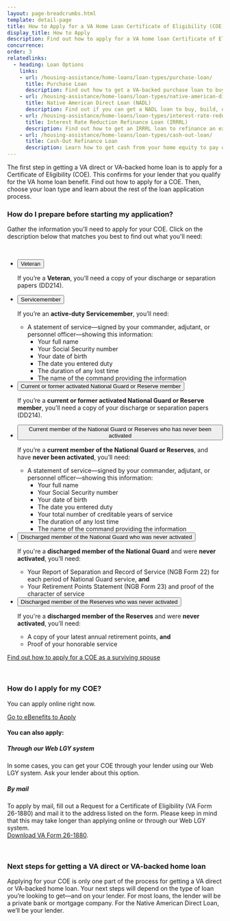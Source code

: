 ```yaml
---
layout: page-breadcrumbs.html
template: detail-page
title: How to Apply for a VA Home Loan Certificate of Eligibility (COE)
display_title: How to Apply
description: Find out how to apply for a VA home loan Certificate of Eligibility (COE). To get a VA-backed home loan, you'll give this COE to your lender to show that you qualify for this benefit based on your service history and duty status. Learn more about the rest of the loan application process.
concurrence:
order: 3
relatedlinks:
  - heading: Loan Options
    links:
    - url: /housing-assistance/home-loans/loan-types/purchase-loan/
      title: Purchase Loan
      description: Find out how to get a VA-backed purchase loan to buy a home.
    - url: /housing-assistance/home-loans/loan-types/native-american-direct-loan/
      title: Native American Direct Loan (NADL)
      description: Find out if you can get a NADL loan to buy, build, or improve a home on Federal Trust Land.
    - url: /housing-assistance/home-loans/loan-types/interest-rate-reduction-loan/
      title: Interest Rate Reduction Refinance Loan (IRRRL)
      description: Find out how to get an IRRRL loan to refinance an existing loan.
    - url: /housing-assistance/home-loans/loan-types/cash-out-loan/
      title: Cash-Out Refinance Loan
      description: Learn how to get cash from your home equity to pay off debts, pay for school, or take care of other needs.
---
```


<div class="va-introtext">

The first step in getting a VA direct or VA-backed home loan is to apply for a Certificate of Eligibility (COE). This confirms for your lender that you qualify for the VA home loan benefit. Find out how to apply for a COE. Then, choose your loan type and learn about the rest of the loan application process.

</div>

### How do I prepare before starting my application?

Gather the information you'll need to apply for your COE. Click on the description below that matches you best to find out what you'll need:

<br>

<ul class="usa-accordion">
<li>
<button class="usa-button-unstyled usa-accordion-button" aria-controls="apply-coe-veteran">Veteran</button>
<div id="apply-coe-veteran" class="usa-accordion-content">

If you’re a **Veteran**, you’ll need a copy of your discharge or separation papers (DD214).

</div>
</li>
<li>
<button class="usa-button-unstyled usa-accordion-button" aria-controls="apply-coe-active-duty">Servicemember</button>
<div id="apply-coe-active-duty" class="usa-accordion-content">

If you’re an **active-duty Servicemember**, you’ll need:

* A statement of service—signed by your commander, adjutant, or personnel officer—showing this information:
  * Your full name
  * Your Social Security number
  * Your date of birth
  * The date you entered duty
  * The duration of any lost time
  * The name of the command providing the information

</div>
</li>
<li>
<button class="usa-button-unstyled usa-accordion-button" aria-controls="apply-coe-activated">Current or former activated National Guard or Reserve member</button>
<div id="apply-coe-activated" class="usa-accordion-content">

If you’re a **current or former activated National Guard or Reserve member**, you’ll need a copy of your discharge or separation papers (DD214).

</div>
</li>
<li>
<button class="usa-button-unstyled usa-accordion-button" aria-controls="apply-coe-not-activated">Current member of the National Guard or Reserves who has never been activated</button>
<div id="apply-coe-not-activated" class="usa-accordion-content">

If you’re a **current member of the National Guard or Reserves**, and have **never been activated**, you’ll need:

* A statement of service—signed by your commander, adjutant, or personnel officer—showing this information:
  * Your full name
  * Your Social Security number
  * Your date of birth
  * The date you entered duty
  * Your total number of creditable years of service
  * The duration of any lost time
  * The name of the command providing the information

</div>
</li>
<li>
<button class="usa-button-unstyled usa-accordion-button" aria-controls="apply-coe-discharged-ng">Discharged member of the National Guard who was never activated</button>
<div id="apply-coe-discharged-ng" class="usa-accordion-content">

If you're a **discharged member of the National Guard** and were **never activated**, you’ll need:

* Your Report of Separation and Record of Service (NGB Form 22) for each period of National Guard service, **and**
* Your Retirement Points Statement (NGB Form 23) and proof of the character of service

</div>
</li>
<li>
<button class="usa-button-unstyled usa-accordion-button" aria-controls="apply-coe-discharged-reserves">Discharged member of the Reserves who was never activated</button>
<div id="apply-coe-discharged-reserves" class="usa-accordion-content">

If you're a **discharged member of the Reserves** and were **never activated**, you’ll need:

* A copy of your latest annual retirement points, **and**
* Proof of your honorable service

</div>
</li>
</ul>

[Find out how to apply for a COE as a surviving spouse](/housing-assistance/home-loans/surviving-spouse/)

<!-- </li>

<li class="process-step list-two"> -->

<br>

### How do I apply for my COE?

You can apply online right now.

<a class="usa-button-primary va-button-primary" href="https://www.ebenefits.va.gov/ebenefits/about/feature?feature=cert-of-eligibility-home-loan" target="_blank">Go to eBenefits to Apply</a>

#### You can also apply:

##### Through our Web LGY system
In some cases, you can get your COE through your lender using our Web LGY system. Ask your lender about this option.

##### By mail
To apply by mail, fill out a Request for a Certificate of Eligibility (VA Form 26-1880) and mail it to the address listed on the form. Please keep in mind that this may take longer than applying online or through our Web LGY system. <br>
[Download VA Form 26-1880](https://www.vba.va.gov/pubs/forms/vba-26-1880-are.pdf).

<!-- </li>
</ol> -->

<br>

### Next steps for getting a VA direct or VA-backed home loan

Applying for your COE is only one part of the process for getting a VA direct or VA-backed home loan. Your next steps will depend on the type of loan you’re looking to get—and on your lender. For most loans, the lender will be a private bank or mortgage company. For the Native American Direct Loan, we’ll be your lender.
